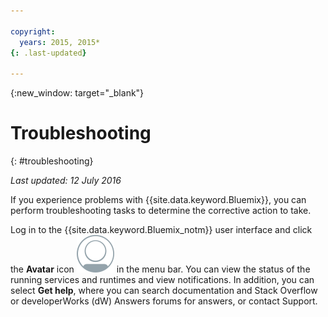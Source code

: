 ```yaml
---

copyright:
  years: 2015, 2015*
{: .last-updated}

---
```



{:new_window: target="_blank"}



# Troubleshooting
{: #troubleshooting}

*Last updated: 12 July 2016*

If you experience problems with {{site.data.keyword.Bluemix}}, you can perform troubleshooting tasks to determine the corrective action to take.

Log in to the {{site.data.keyword.Bluemix_notm}} user interface and click the **Avatar** icon ![Avatar](images/account_support.svg) in the menu bar. You can view the status of the running services and runtimes and view notifications. In addition, you can select **Get help**, where you can search documentation and Stack Overflow or developerWorks (dW) Answers forums for answers, or contact Support.
